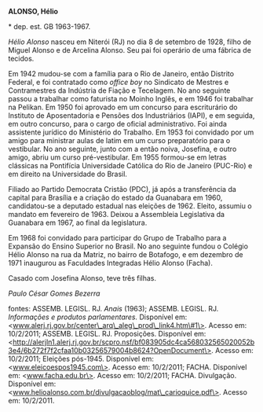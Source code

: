 **ALONSO, Hélio**

\* dep. est. GB 1963-1967.

*Hélio Alonso* nasceu em Niterói (RJ) no dia 8 de setembro de 1928,
filho de Miguel Alonso e de Arcelina Alonso. Seu pai foi operário de uma
fábrica de tecidos.

Em 1942 mudou-se com a família para o Rio de Janeiro, então Distrito
Federal, e foi contratado como *office boy* no Sindicato de Mestres e
Contramestres da Indústria de Fiação e Tecelagem. No ano seguinte passou
a trabalhar como faturista no Moinho Inglês, e em 1946 foi trabalhar na
Pelikan. Em 1950 foi aprovado em um concurso para escriturário do
Instituto de Aposentadoria e Pensões dos Industriários (IAPI), e em
seguida, em outro concurso, para o cargo de oficial administrativo. Foi
ainda assistente jurídico do Ministério do Trabalho. Em 1953 foi
convidado por um amigo para ministrar aulas de latim em um curso
preparatório para o vestibular. No ano seguinte, junto com a então
noiva, Josefina, e outro amigo, abriu um curso pré-vestibular. Em 1955
formou-se em letras clássicas na Pontifícia Universidade Católica do Rio
de Janeiro (PUC-Rio) e em direito na Universidade do Brasil.

Filiado ao Partido Democrata Cristão (PDC), já após a transferência da
capital para Brasília e a criação do estado da Guanabara em 1960,
candidatou-se a deputado estadual nas eleições de 1962. Eleito, assumiu
o mandato em fevereiro de 1963. Deixou a Assembleia Legislativa da
Guanabara em 1967, ao final da legislatura.

Em 1968 foi convidado para participar do Grupo de Trabalho para a
Expansão do Ensino Superior no Brasil. No ano seguinte fundou o Colégio
Hélio Alonso na rua da Matriz, no bairro de Botafogo, e em dezembro de
1971 inaugurou as Faculdades Integradas Hélio Alonso (Facha).

Casado com Josefina Alonso, teve três filhas.

*Paulo César Gomes Bezerra*

fontes: ASSEMB. LEGISL. RJ. *Anais* (1963); ASSEMB. LEGISL. RJ.
*Informações e produtos parlamentares.* Disponível em:
\<www.alerj.rj.gov.br/center\_arq\_aleg\_prod\_link4.htm\#1\>. Acesso
em: 10/2/2011; ASSEMB. LEGISL. RJ. Proposições. Disponível em:
\<http://alerjln1.alerj.rj.gov.br/scpro.nsf/bf083905dc4ca568032565020052b3e4/6b272f7f2cfaa10b03256579004b8624?OpenDocument\>.
Acesso em: 10/2/2011; Eleições pós-1945. Disponível em:
\<www.eleicoespos1945.com\>. Acesso em: 10/2/2011; FACHA. Disponível em:
\<www.facha.edu.br\>. Acesso em: 10/2/2011; FACHA. Divulgação.
Disponível em:
\<www.helioalonso.com.br/divulgacaoblog/mat\_carioquice.pdf\>. Acesso
em: 10/2/2011.
